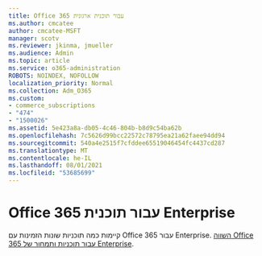 ```yaml
---
title: Office 365 עבור תוכנית ארגונית
ms.author: cmcatee
author: cmcatee-MSFT
manager: scotv
ms.reviewer: jkinma, jmueller
ms.audience: Admin
ms.topic: article
ms.service: o365-administration
ROBOTS: NOINDEX, NOFOLLOW
localization_priority: Normal
ms.collection: Adm_O365
ms.custom:
- commerce_subscriptions
- "474"
- "1500026"
ms.assetid: 5e423a8a-db05-4c46-804b-b8d9c54ba62b
ms.openlocfilehash: 7c5626d99bcc22572c78795ea21a62faee94dd94
ms.sourcegitcommit: 540a4e2515f7cfddee65519046454fc4437cd287
ms.translationtype: MT
ms.contentlocale: he-IL
ms.lasthandoff: 08/01/2021
ms.locfileid: "53685699"
---
```

# <a name="office-365-for-enterprise-plan"></a>Office 365 עבור תוכנית Enterprise

קיימות כמה תוכניות שונות הזמינות עם Office 365 עבור Enterprise. [השווה Office 365 עבור תוכניות ותמחור של Enterprise](https://products.office.com/business/compare-more-office-365-for-business-plans).  